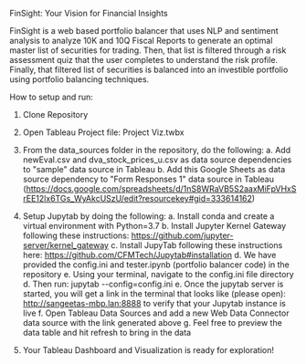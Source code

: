 FinSight: Your Vision for Financial Insights

FinSight is a web based portfolio balancer that uses NLP and sentiment analysis to analyze 10K and 10Q Fiscal Reports to generate an optimal master list of securities for trading. Then, that list is filtered through a risk assessment quiz that the user completes to understand the risk profile. Finally, that filtered list of securities is balanced into an investible portfolio using portfolio balancing techniques.

How to setup and run:
1. Clone Repository

2. Open Tableau Project file: Project Viz.twbx

3. From the data_sources folder in the repository, do the following:
  a. Add newEval.csv and dva_stock_prices_u.csv as data source dependencies to "sample" data source in Tableau 
  b. Add this Google Sheets as data source dependency to "Form Responses 1" data source in Tableau (https://docs.google.com/spreadsheets/d/1nS8WRaVB5S2aaxMiFpVHxSrEE12lx6TGs_WyAkcUSzU/edit?resourcekey#gid=333614162)

4. Setup Jupytab by doing the following:
  a. Install conda and create a virtual environment with Python=3.7
  b. Install Jupyter Kernel Gateway following these instructions: https://github.com/jupyter-server/kernel_gateway
  c. Install JupyTab following these instructions here: https://github.com/CFMTech/Jupytab#installation
  d. We have provided the config.ini and tester.ipynb (portfolio balancer code) in the repository
  e. Using your terminal, navigate to the config.ini file directory
  d. Then run: jupytab --config=config.ini
  e. Once the jupytab server is started, you will get a link in the terminal that looks like (please open): http://sangeetas-mbp.lan:8888 to verify that your Jupytab instance is live
  f. Open Tableau Data Sources and add a new Web Data Connector data source with the link generated above
  g. Feel free to preview the data table and hit refresh to bring in the data
  
5. Your Tableau Dashboard and Visualization is ready for exploration!
